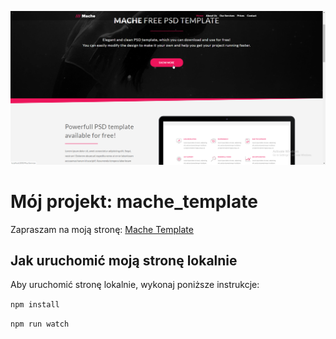 ![Screenshot](images/mache_template_cover.png)

# Mój projekt: mache_template

Zapraszam na moją stronę: [Mache Template](https://jaruto7.github.io/mache-template/)

## Jak uruchomić moją stronę lokalnie

Aby uruchomić stronę lokalnie, wykonaj poniższe instrukcje:

`npm install`

`npm run watch`
